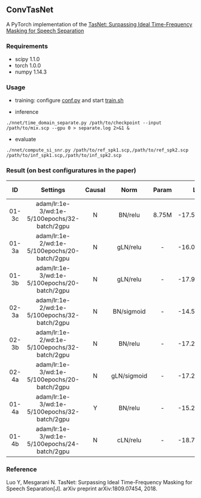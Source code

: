 ## ConvTasNet

A PyTorch implementation of the [TasNet: Surpassing Ideal Time-Frequency Masking for Speech Separation](https://arxiv.org/abs/1809.07454)

### Requirements

* scipy 1.1.0
* torch 1.0.0
* numpy 1.14.3

### Usage

* training: configure [conf.py](nnet/conf.py) and start [train.sh](train.sh)

* inference
```
./nnet/time_domain_separate.py /path/to/checkpoint --input /path/to/mix.scp --gpu 0 > separate.log 2>&1 &
```

* evaluate
```
./nnet/compute_si_snr.py /path/to/ref_spk1.scp,/path/to/ref_spk2.scp /path/to/inf_spk1.scp,/path/to/inf_spk2.scp
```

### Result (on best configuratures in the paper)

  |  ID   |                   Settings                   | Causal |    Norm     | Param |     Loss      | Si-SDR |
  | :---: | :------------------------------------------: | :---:  | :---------: | :---: | :-----------: | :----: |
  | 01-3c | adam/lr:1e-3/wd:1e-5/100epochs/32-batch/2gpu |   N    |   BN/relu   | 8.75M | -17.59/-15.45 | 14.63  |
  | 01-3a | adam/lr:1e-2/wd:1e-5/100epochs/20-batch/2gpu |   N    |  gLN/relu   |   -   | -16.09/-15.21 | 14.58  |
  | 01-3b | adam/lr:1e-3/wd:1e-5/100epochs/20-batch/2gpu |   N    |  gLN/relu   |   -   | -17.91/-16.54 | 15.87  |
  | 02-3a | adam/lr:1e-2/wd:1e-5/100epochs/32-batch/2gpu |   N    | BN/sigmoid  |   -   | -14.51/-13.40 | 12.62  |
  | 02-3b | adam/lr:1e-2/wd:1e-5/100epochs/32-batch/2gpu |   N    |   BN/relu   |   -   | -17.20/-15.38 | 14.58  |
  | 02-4a | adam/lr:1e-3/wd:1e-5/100epochs/20-batch/2gpu |   N    | gLN/sigmoid |   -   | -17.20/-16.11 | 15.55  |
  | 01-4a | adam/lr:1e-3/wd:1e-5/100epochs/32-batch/2gpu |   Y    |   BN/relu   |   -   | -15.25/-12.47 | 11.42  |
  | 01-4b | adam/lr:1e-3/wd:1e-5/100epochs/24-batch/2gpu |   N    |  cLN/relu   |   -   | -18.72/-16.17 | 15.25  |

### Reference

Luo Y, Mesgarani N. TasNet: Surpassing Ideal Time-Frequency Masking for Speech Separation[J]. arXiv preprint arXiv:1809.07454, 2018.